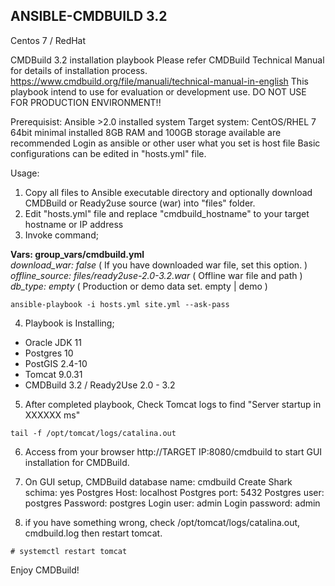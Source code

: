 ANSIBLE-CMDBUILD 3.2
--------------------
Centos 7 / RedHat

CMDBuild 3.2 installation playbook
Please refer CMDBuild Technical Manual for details of installation process.
https://www.cmdbuild.org/file/manuali/technical-manual-in-english
This playbook intend to use for evaluation or development use.
DO NOT USE FOR PRODUCTION ENVIRONMENT!!

Prerequisist: Ansible >2.0 installed system
Target system:
 CentOS/RHEL 7 64bit minimal installed
 8GB RAM and 100GB storage available are recommended
Login as ansible or other user what you set is host file
Basic configurations can be edited in "hosts.yml" file.

Usage:
1. Copy all files to Ansible executable directory and optionally download CMDBuild or Ready2use source (war) into "files" folder.
2. Edit "hosts.yml" file and replace "cmdbuild_hostname" to your target hostname or IP address
3. Invoke command;

**Vars: group_vars/cmdbuild.yml**  
*download_war: false*   ( If you have downloaded war file, set this option. )
*offline_source: files/ready2use-2.0-3.2.war*  ( Offline war file and path )
*db_type: empty*      ( Production or demo data set.  empty | demo )


```
ansible-playbook -i hosts.yml site.yml --ask-pass 
```

4. Playbook is Installing;
- Oracle JDK 11
- Postgres 10
- PostGIS 2.4-10
- Tomcat 9.0.31
- CMDBuild 3.2 / Ready2Use 2.0 - 3.2

5. After completed playbook, 
Check Tomcat logs to find "Server startup in XXXXXX ms"
```
tail -f /opt/tomcat/logs/catalina.out
```

6. Access from your browser
http://TARGET IP:8080/cmdbuild
to start GUI installation for CMDBuild.

7. On GUI setup,
CMDBuild database name: cmdbuild
Create Shark schima: yes
Postgres Host: localhost
Postgres port: 5432
Postgres user: postgres
Password: postgres
Login user: admin
Login password: admin

8. if you have something wrong, 
check /opt/tomcat/logs/catalina.out, cmdbuild.log
then restart tomcat.
```
# systemctl restart tomcat
```
Enjoy CMDBuild!

